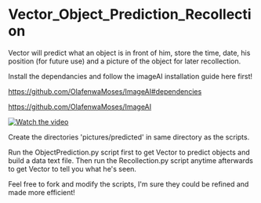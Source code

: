 # Vector_Object_Prediction_Recollection
Vector will predict what an object is in front of him, store the time, date, his position (for future use) and a picture of the object for later recollection.

Install the dependancies and follow the imageAI installation guide here first!

https://github.com/OlafenwaMoses/ImageAI#dependencies

https://github.com/OlafenwaMoses/ImageAI

[![Watch the video](https://img.youtube.com/vi/afgmFLpgKRs/maxresdefault.jpg)](https://youtu.be/afgmFLpgKRs)

Create the directories 'pictures/predicted' in same directory as the scripts.

Run the ObjectPrediction.py script first to get Vector to predict objects and build a data text file.
Then run the Recollection.py script anytime afterwards to get Vector to tell you what he's seen.

Feel free to fork and modify the scripts, I'm sure they could be refined and made more efficient!

